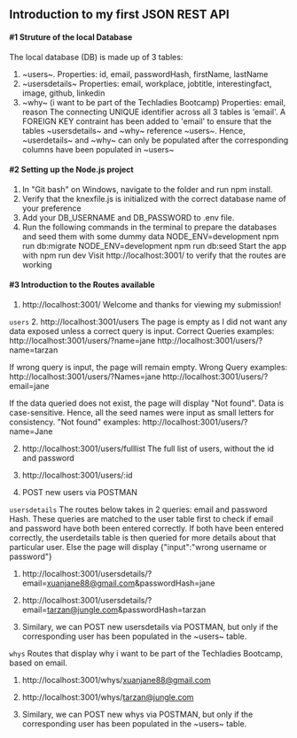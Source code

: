 ## Introduction to my first JSON REST API

#### #1 Struture of the local Database

The local database (DB) is made up of 3 tables:
1. ~users~. Properties: id, email, passwordHash, firstName, lastName
2. ~usersdetails~ Properties: email, workplace, jobtitle, interestingfact, image, github, linkedin
3. ~why~ (i want to be part of the Techladies Bootcamp) Properties: email, reason
The connecting UNIQUE identifier across all 3 tables is 'email'. 
A FOREIGN KEY contraint has been added to 'email' to ensure that the tables ~usersdetails~ and ~why~ reference ~users~.
Hence, ~userdetails~ and ~why~ can only be populated after the corresponding columns have been populated in ~users~

#### #2 Setting up the Node.js project
1. In "Git bash" on Windows, navigate to the folder and run npm install.
2. Verify that the knexfile.js is initialized with the correct database name of your preference
3. Add your DB_USERNAME and DB_PASSWORD to .env file.
4. Run the following commands in the terminal to prepare the databases and seed them with some dummy data
  NODE_ENV=development npm run db:migrate
  NODE_ENV=development npm run db:seed
  Start the app with npm run dev
Visit http://localhost:3001/ to verify that the routes are working

#### #3 Introduction to the Routes available
1. http://localhost:3001/
Welcome and thanks for viewing my submission!

`users`
2. http://localhost:3001/users
The page is empty as I did not want any data exposed unless a correct query is input.
Correct Queries examples:
http://localhost:3001/users/?name=jane
http://localhost:3001/users/?name=tarzan

If wrong query is input, the page will remain empty.
Wrong Query examples:
http://localhost:3001/users/?Names=jane
http://localhost:3001/users/?email=jane

If the data queried does not exist, the page will display "Not found".
Data is case-sensitive. Hence, all the seed names were input as small letters for consistency.
"Not found" examples:
http://localhost:3001/users/?name=Jane

2. http://localhost:3001/users/fulllist
The full list of users, without the id and password

3. http://localhost:3001/users/:id

4. POST new users via POSTMAN

`usersdetails`
The routes below takes in 2 queries: email and password Hash.
These queries are matched to the user table first to check if email and password have both been entered correctly.
If both have been entered correctly, the userdetails table is then queried for more details about that particular user.
Else the page will display {"input":"wrong username or password"}
1. http://localhost:3001/usersdetails/?email=xuanjane88@gmail.com&passwordHash=jane
2. http://localhost:3001/usersdetails/?email=tarzan@jungle.com&passwordHash=tarzan

3. Similary, we can POST new usersdetails via POSTMAN, but only if the corresponding user has been populated in the ~users~ table.

`whys`
Routes that display why i want to be part of the Techladies Bootcamp, based on email.
1. http://localhost:3001/whys/xuanjane88@gmail.com
2. http://localhost:3001/whys/tarzan@jungle.com

3. Similary, we can POST new whys via POSTMAN, but only if the corresponding user has been populated in the ~users~ table.
